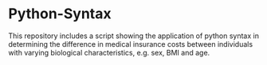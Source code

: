 # Python-Syntax
This repository includes a script showing the application of python syntax in determining the difference in medical insurance costs between individuals with varying biological characteristics, e.g. sex, BMI and age. 
